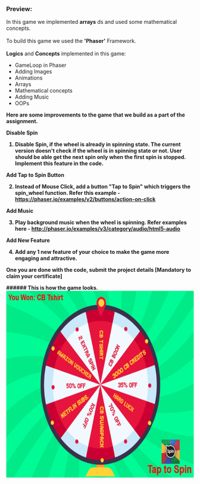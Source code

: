 ### Preview:
<p> In this game we implemented <b>arrays</b> ds and used some mathematical concepts. <br><br>
To build this game we used the <b>'Phaser'</b> Framework.<br><br>
<b>Logics</b> and <b>Concepts</b> implemented in this game:<br></p>
<ul>
  <li> GameLoop in Phaser</li>
  <li> Adding Images</li>
  <li> Animations </li>
  <li> Arrays </li>
  <li> Mathematical concepts</li>
  <li> Adding Music</li>
  <li> OOPs </li>
</ul>

<p><b>Here are some improvements to the game that we build as a part of the assignment.<b>

Disable Spin

1) Disable Spin, if the wheel is already in spinning state. The current version doesn't check if the wheel is in spinning state or not. User should be able get the next spin only when the first spin is stopped. Implement this feature in the code.

Add Tap to Spin Button

2) Instead of Mouse Click, add a button "Tap to Spin" which triggers the spin_wheel function. Refer this example - https://phaser.io/examples/v2/buttons/action-on-click

Add Music

3) Play background music when the wheel is spinning. Refer examples here - http://phaser.io/examples/v3/category/audio/html5-audio

Add New Feature

4) Add any 1 new feature of your choice to make the game more engaging and attractive.

One you are done with the code, submit the project details [Mandatory to claim your certificate]
</p>
###### This is how the game looks.
<img src="saw.PNG" alt="Trulli" width="700" height="500"><br><br><br>
